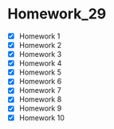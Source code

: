 # Homework_29

- [x] Homework 1
- [x] Homework 2
- [x] Homework 3
- [x] Homework 4
- [x] Homework 5
- [x] Homework 6
- [x] Homework 7
- [x] Homework 8
- [x] Homework 9
- [x] Homework 10
